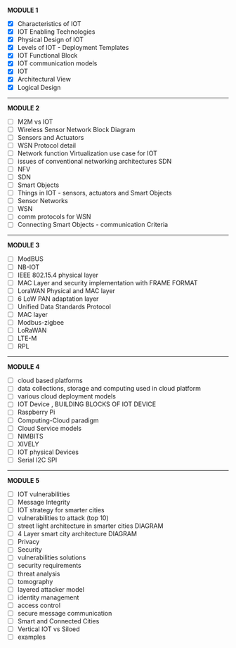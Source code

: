 **MODULE 1**
- [x] Characteristics of IOT
- [x] IOT Enabling Technologies
- [x] Physical Design of IOT
- [x] Levels of IOT - Deployment Templates
- [x] IOT Functional Block
- [x] IOT communication models
- [x] IOT
- [x] Architectural View
- [x] Logical Design
- ---
**MODULE 2**
- [ ] M2M vs IOT
- [ ] Wireless Sensor Network Block Diagram
- [ ] Sensors and Actuators
- [ ] WSN Protocol detail
- [ ] Network function Virtualization use case for IOT
- [ ] issues of conventional networking architectures SDN
- [ ] NFV
- [ ] SDN
- [ ] Smart Objects
- [ ] Things in IOT - sensors, actuators and Smart Objects
- [ ] Sensor Networks 
- [ ] WSN
- [ ] comm protocols for WSN
- [ ] Connecting Smart Objects - communication Criteria
----
**MODULE 3**
- [ ] ModBUS
- [ ] NB-IOT
- [ ] IEEE 802.15.4 physical layer
- [ ] MAC Layer and security implementation with FRAME FORMAT
- [ ] LoraWAN Physical and MAC layer
- [ ] 6 LoW PAN adaptation layer
- [ ] Unified Data Standards Protocol
- [ ] MAC layer
- [ ] Modbus-zigbee
- [ ] LoRaWAN
- [ ] LTE-M
- [ ] RPL
----
**MODULE 4**
- [ ] cloud based platforms
- [ ] data collections, storage and computing used in cloud  platform
- [ ] various cloud deployment models
- [ ] IOT Device , BUILDING BLOCKS OF IOT DEVICE
- [ ] Raspberry Pi
- [ ] Computing-Cloud paradigm
- [ ] Cloud Service models
- [ ] NIMBITS
- [ ] XIVELY
- [ ] IOT physical Devices
- [ ] Serial I2C SPI
----
**MODULE 5**
- [ ] IOT vulnerabilities
- [ ] Message Integrity
- [ ] IOT strategy for smarter cities
- [ ] vulnerabilities to attack (top 10)
- [ ] street light architecture in smarter cities DIAGRAM
- [ ] 4 Layer smart city architecture DIAGRAM
- [ ] Privacy
- [ ] Security
- [ ] vulnerabilities solutions
- [ ] security requirements
- [ ] threat analysis
- [ ] tomography
- [ ] layered attacker model
- [ ] identity management 
- [ ] access control
- [ ] secure message communication
- [ ] Smart and Connected Cities
- [ ] Vertical IOT vs Siloed 
- [ ] examples